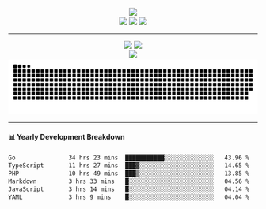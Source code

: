 <p align="center">
  <img src="https://readme-typing-svg.herokuapp.com?font=Fira+Code&pause=1000&color=FF69B4&center=true&vCenter=true&width=435&lines=%F0%9F%8F%B3%EF%B8%8F%E2%80%8D%E2%9A%A7%EF%B8%8F+BaiYi's+GitHub+Profile+%F0%9F%8F%B3%EF%B8%8F%E2%80%8D%E2%9A%A7%EF%B8%8F" />
  <br>
  <a href="https://mtf.wiki/"><img src="https://img.shields.io/static/v1?label=Gender&message=Male-To-Female&color=ff69b4&style=for-the-badge" /></a>
  <a href="https://github.com/WhiteElytra"><img src="https://img.shields.io/github/followers/WhiteElytra?label=github%20followers&logo=github&style=for-the-badge" /></a>
  <a href="https://twitter.com/WhiteElytra"><img src="https://img.shields.io/twitter/follow/WhiteElytra?label=twitter%20%40WhiteElytra&logo=twitter&style=for-the-badge" /></a>
</p>

-----

<p align="center">
  <img src="https://github-readme-stats.vercel.app/api?username=WhiteElytra&count_private=true&show_icons=true&theme=buefy" width="400" />
  <img src="https://streak-stats.demolab.com/?user=WhiteElytra" width="400" />
  <br>
  <img src="https://activity-graph.herokuapp.com/graph?username=WhiteElytra&theme=minimal" />
  <br>
  <img src="https://github.com/WhiteElytra/WhiteElytra/raw/output/github-contribution-grid-snake.svg" />
</p>

-----

#### 📊 Yearly Development Breakdown

<!--START_SECTION:waka-->

```text
Go               34 hrs 23 mins  ███████████░░░░░░░░░░░░░░   43.96 %
TypeScript       11 hrs 27 mins  ███▓░░░░░░░░░░░░░░░░░░░░░   14.65 %
PHP              10 hrs 49 mins  ███▒░░░░░░░░░░░░░░░░░░░░░   13.85 %
Markdown         3 hrs 33 mins   █░░░░░░░░░░░░░░░░░░░░░░░░   04.56 %
JavaScript       3 hrs 14 mins   █░░░░░░░░░░░░░░░░░░░░░░░░   04.14 %
YAML             3 hrs 9 mins    █░░░░░░░░░░░░░░░░░░░░░░░░   04.04 %
```

<!--END_SECTION:waka-->
